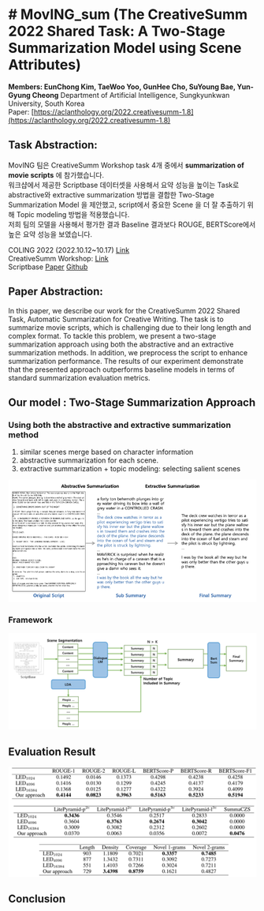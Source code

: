 # # MovING_sum (The CreativeSumm 2022 Shared Task: A Two-Stage Summarization Model using Scene Attributes)
**Members: EunChong Kim, TaeWoo Yoo, GunHee Cho, SuYoung Bae, Yun-Gyung Cheong**
Department of Artificial Intelligence, Sungkyunkwan University, South Korea  
Paper: [https://aclanthology.org/2022.creativesumm-1.8](https://aclanthology.org/2022.creativesumm-1.8)

## Task Abstraction: 
MovING 팀은 CreativeSumm Workshop task 4개 중에서 **summarization of movie scripts** 에 참가했습니다.  
워크샵에서 제공한 Scriptbase 데이터셋을 사용해서 요약 성능을 높이는 Task로  abstractive와 extractive summarization 방법을 결합한 Two-Stage Summarization Model 을 제안했고, script에서 중요한 Scene 을 더 잘 추출하기 위해 Topic modeling 방법을 적용했습니다.  
저희 팀의 모델을 사용해서 평가한 결과 Baseline 결과보다 ROUGE, BERTScore에서 높은 요약 성능을 보였습니다.

COLING 2022 (2022.10.12~10.17) [Link](https://coling2022.org/)  
CreativeSumm Workshop: [Link](https://creativesumm.github.io/sharedtask)  
Scriptbase [Paper](https://aclanthology.org/N15-1113/)   [Github](https://github.com/EdinburghNLP/scriptbase)

## Paper Abstraction: 
In this paper, we describe our work for the CreativeSumm 2022 Shared Task, Automatic Summarization for Creative Writing. The task is to summarize movie scripts, which is challenging due to their long length and complex format. To tackle this problem, we present a two-stage summarization approach using both the abstractive and an extractive summarization methods. In addition, we preprocess the script to enhance summarization performance. The results of our experiment demonstrate that the presented approach outperforms baseline models in terms of standard summarization evaluation metrics.

## Our model : Two-Stage Summarization Approach
### Using both the abstractive and extractive summarization method
1. similar scenes merge based on character information
2. abstractive summarization for each scene.
3. extractive summarization + topic modeling: selecting salient scenes

![enter image description here](https://github.com/BaeSuyoung/MovING_sum/blob/main/image/pic1.png)


### Framework
![enter image description here](https://github.com/BaeSuyoung/MovING_sum/blob/main/image/pic2.png)


## Evaluation Result

![enter image description here](https://github.com/BaeSuyoung/MovING_sum/blob/main/image/pic3.png)


## Conclusion
